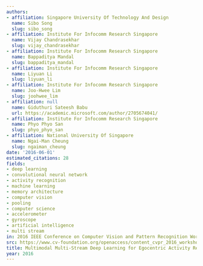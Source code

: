 ```yaml
---
authors:
- affiliation: Singapore University Of Technology And Design
  name: Sibo Song
  slug: sibo_song
- affiliation: Institute For Infocomm Research Singapore
  name: Vijay Chandrasekhar
  slug: vijay_chandrasekhar
- affiliation: Institute For Infocomm Research Singapore
  name: Bappaditya Mandal
  slug: bappaditya_mandal
- affiliation: Institute For Infocomm Research Singapore
  name: Liyuan Li
  slug: liyuan_li
- affiliation: Institute For Infocomm Research Singapore
  name: Joo-Hwee Lim
  slug: joohwee_lim
- affiliation: null
  name: Giduthuri Sateesh Babu
  url: https://academic.microsoft.com/author/2705674041/
- affiliation: Institute For Infocomm Research Singapore
  name: Phyo Phyo San
  slug: phyo_phyo_san
- affiliation: National University Of Singapore
  name: Ngai-Man Cheung
  slug: ngaiman_cheung
date: '2016-06-01'
estimated_citations: 28
fields:
- deep learning
- convolutional neural network
- activity recognition
- machine learning
- memory architecture
- computer vision
- pooling
- computer science
- accelerometer
- gyroscope
- artificial intelligence
- multi stream
in: 2016 IEEE Conference on Computer Vision and Pattern Recognition Workshops (CVPRW)
src: https://www.cv-foundation.org/openaccess/content_cvpr_2016_workshops/w13/papers/Song_Multimodal_Multi-Stream_Deep_CVPR_2016_paper.pdf
title: Multimodal Multi-Stream Deep Learning for Egocentric Activity Recognition
year: 2016
---
```


